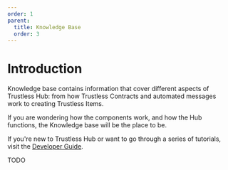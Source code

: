 ```yaml
---
order: 1
parent:
  title: Knowledge Base
  order: 3
---
```


# Introduction

Knowledge base contains information that cover different aspects of Trustless Hub: from how Trustless Contracts and automated messages work to creating Trustless Items. 

If you are wondering how the components work, and how the Hub functions, the Knowledge base will be the place to be.

If you're new to Trustless Hub or want to go through a series of tutorials, visit the [Developer Guide](/guide/).


TODO